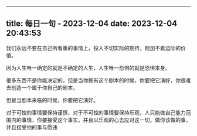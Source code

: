 
---
title: 每日一句 - 2023-12-04
date: 2023-12-04 20:43:53
---

我们永远不要在自己所看重的事情上，投入不切实际的期待，附加不着边际的价值。

因为人生唯一确定的就是不确定的人生，人生唯一恐惧的就是恐惧本身。

很多东西不是你能决定的，但是当你拥有这个剧本的时候，你要把它演好，你很难去创造一个属于你自己的剧本，

但是当剧本来临的时候，你要把它演好。

对于可控的事情要保持谨慎，对于不可控的事情要保持乐观，人只能做自己能力范围内的事情，你要接受这个事实，并且以乐观的心去应对这一切，做你该做的事，并且接受他的事与愿违
